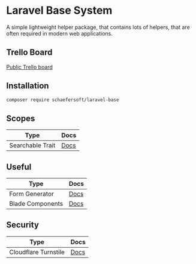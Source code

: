 # Laravel Base System

A simple lightweight helper package, that contains lots of helpers, that are often required in modern web applications.

## Trello Board
[Public Trello board](https://trello.com/b/EeykSYzV/laravel-base)

## Installation

```bash
composer require schaefersoft/laravel-base
```


## Scopes

| Type             | Docs                              |
|------------------|-----------------------------------|
| Searchable Trait | [Docs](docs/Scopes/Searchable.md) |

## Useful

| Type             | Docs                                 |
|------------------|--------------------------------------|
| Form Generator   | [Docs](docs/Useful/FormGenerator.md) |
| Blade Components | [Docs](docs/Useful/Components.md)    |

## Security

| Type                 | Docs                               |
|----------------------|------------------------------------|
| Cloudflare Turnstile | [Docs](docs/Security/Turnstile.md) |
